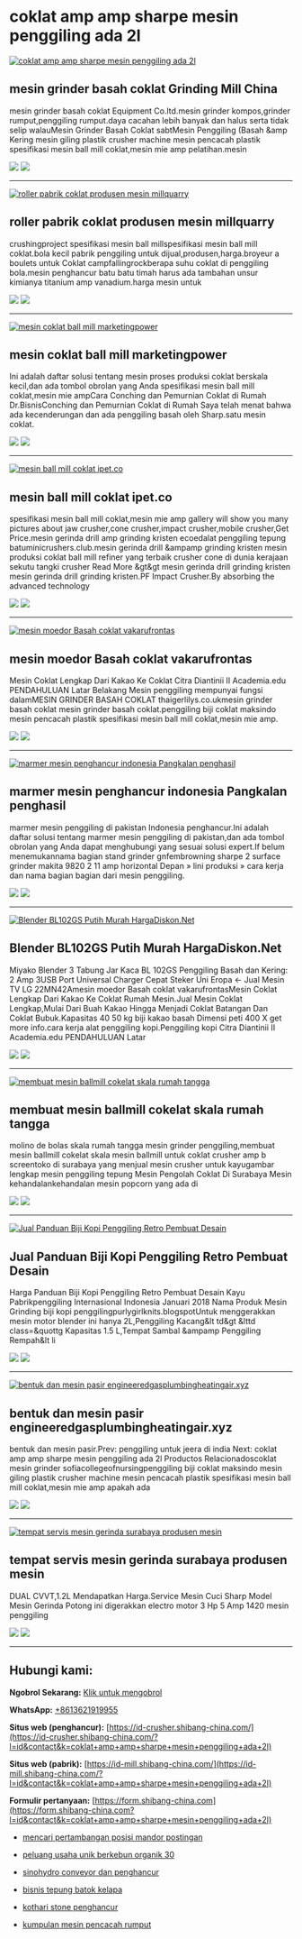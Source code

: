 # coklat amp amp sharpe mesin penggiling ada 2l

<a href="https://swt.shibang-china.com/?l=id&img&k=coklat+amp+amp+sharpe+mesin+penggiling+ada+2l" target="_blank">![coklat amp amp sharpe mesin penggiling ada 2l](http://static.shibang-china.com/all-800x300/34.jpg)</a>

## mesin grinder basah coklat Grinding Mill China
mesin grinder basah coklat Equipment Co.ltd.mesin grinder kompos,grinder rumput,penggiling rumput.daya cacahan lebih banyak dan halus serta tidak selip walauMesin Grinder Basah Coklat sabtMesin Penggiling (Basah &amp Kering mesin giling plastik crusher machine mesin pencacah plastik spesifikasi mesin ball mill coklat,mesin mie amp pelatihan.mesin


<a href="https://whatsapp.shibangsoft.com/WhatsApp.php" target="_blank" title="WhatsApp">![](http://static.shibang-china.com/icon/whatsapp.png)</a> <a href="https://swt.shibang-china.com/?l=id&icon&k=coklat+amp+amp+sharpe+mesin+penggiling+ada+2l" target="_blank">![](http://static.shibang-china.com/icon/chat-id.png)</a>

---

<a href="https://swt.shibang-china.com/?l=id&img&k=coklat+amp+amp+sharpe+mesin+penggiling+ada+2l" target="_blank">![roller pabrik coklat produsen mesin millquarry](http://static.shibang-china.com/all-800x300/206.jpg)</a>

## roller pabrik coklat produsen mesin millquarry
crushingproject spesifikasi mesin ball millspesifikasi mesin ball mill coklat.bola kecil pabrik penggiling untuk dijual,produsen,harga.broyeur a boulets untuk Coklat campfallingrockberapa suhu coklat di penggiling bola.mesin penghancur batu batu timah harus ada tambahan unsur kimianya titanium amp vanadium.harga mesin untuk


<a href="https://whatsapp.shibangsoft.com/WhatsApp.php" target="_blank" title="WhatsApp">![](http://static.shibang-china.com/icon/whatsapp.png)</a> <a href="https://swt.shibang-china.com/?l=id&icon&k=coklat+amp+amp+sharpe+mesin+penggiling+ada+2l" target="_blank">![](http://static.shibang-china.com/icon/chat-id.png)</a>

---

<a href="https://swt.shibang-china.com/?l=id&img&k=coklat+amp+amp+sharpe+mesin+penggiling+ada+2l" target="_blank">![mesin coklat ball mill marketingpower](http://static.shibang-china.com/all-800x300/212.jpg)</a>

## mesin coklat ball mill marketingpower
Ini adalah daftar solusi tentang mesin proses produksi coklat berskala kecil,dan ada tombol obrolan yang Anda spesifikasi mesin ball mill coklat,mesin mie ampCara Conching dan Pemurnian Coklat di Rumah Dr.BisnisConching dan Pemurnian Coklat di Rumah Saya telah menat bahwa ada kecenderungan dan ada penggiling basah oleh Sharp.satu mesin coklat.


<a href="https://whatsapp.shibangsoft.com/WhatsApp.php" target="_blank" title="WhatsApp">![](http://static.shibang-china.com/icon/whatsapp.png)</a> <a href="https://swt.shibang-china.com/?l=id&icon&k=coklat+amp+amp+sharpe+mesin+penggiling+ada+2l" target="_blank">![](http://static.shibang-china.com/icon/chat-id.png)</a>

---

<a href="https://swt.shibang-china.com/?l=id&img&k=coklat+amp+amp+sharpe+mesin+penggiling+ada+2l" target="_blank">![mesin ball mill coklat ipet.co](http://static.shibang-china.com/all-800x300/783.jpg)</a>

## mesin ball mill coklat ipet.co
spesifikasi mesin ball mill coklat,mesin mie amp gallery will show you many pictures about jaw crusher,cone crusher,impact crusher,mobile crusher,Get Price.mesin gerinda drill amp grinding kristen ecoedalat penggiling tepung batuminicrushers.club.mesin gerinda drill &ampamp grinding kristen mesin produksi coklat ball mill refiner yang terbaik crusher cone di dunia kerajaan sekutu tangki crusher Read More &gt&gt mesin gerinda drill grinding kristen mesin gerinda drill grinding kristen.PF Impact Crusher.By absorbing the advanced technology


<a href="https://whatsapp.shibangsoft.com/WhatsApp.php" target="_blank" title="WhatsApp">![](http://static.shibang-china.com/icon/whatsapp.png)</a> <a href="https://swt.shibang-china.com/?l=id&icon&k=coklat+amp+amp+sharpe+mesin+penggiling+ada+2l" target="_blank">![](http://static.shibang-china.com/icon/chat-id.png)</a>

---

<a href="https://swt.shibang-china.com/?l=id&img&k=coklat+amp+amp+sharpe+mesin+penggiling+ada+2l" target="_blank">![mesin moedor Basah coklat vakarufrontas](http://static.shibang-china.com/all-800x300/1455.jpg)</a>

## mesin moedor Basah coklat vakarufrontas
Mesin Coklat Lengkap Dari Kakao Ke Coklat Citra Diantinii II Academia.edu PENDAHULUAN Latar Belakang Mesin penggiling mempunyai fungsi dalamMESIN GRINDER BASAH COKLAT thaigerlilys.co.ukmesin grinder basah coklat mesin grinder basah coklat.penggiling biji coklat maksindo mesin pencacah plastik spesifikasi mesin ball mill coklat,mesin mie amp.


<a href="https://whatsapp.shibangsoft.com/WhatsApp.php" target="_blank" title="WhatsApp">![](http://static.shibang-china.com/icon/whatsapp.png)</a> <a href="https://swt.shibang-china.com/?l=id&icon&k=coklat+amp+amp+sharpe+mesin+penggiling+ada+2l" target="_blank">![](http://static.shibang-china.com/icon/chat-id.png)</a>

---

<a href="https://swt.shibang-china.com/?l=id&img&k=coklat+amp+amp+sharpe+mesin+penggiling+ada+2l" target="_blank">![marmer mesin penghancur indonesia Pangkalan penghasil](http://static.shibang-china.com/all-800x300/1163.jpg)</a>

## marmer mesin penghancur indonesia Pangkalan penghasil
marmer mesin penggiling di pakistan Indonesia penghancur.Ini adalah daftar solusi tentang marmer mesin penggiling di pakistan,dan ada tombol obrolan yang Anda dapat menghubungi yang sesuai solusi expert.If belum menemukannama bagian stand grinder gnfembrowning sharpe 2 surface grinder makita 9820 2 11 amp horizontal Depan » lini produksi » cara kerja dan nama bagian bagian dari mesin penggiling.


<a href="https://whatsapp.shibangsoft.com/WhatsApp.php" target="_blank" title="WhatsApp">![](http://static.shibang-china.com/icon/whatsapp.png)</a> <a href="https://swt.shibang-china.com/?l=id&icon&k=coklat+amp+amp+sharpe+mesin+penggiling+ada+2l" target="_blank">![](http://static.shibang-china.com/icon/chat-id.png)</a>

---

<a href="https://swt.shibang-china.com/?l=id&img&k=coklat+amp+amp+sharpe+mesin+penggiling+ada+2l" target="_blank">![Blender BL102GS Putih Murah HargaDiskon.Net](http://static.shibang-china.com/all-800x300/810.jpg)</a>

## Blender BL102GS Putih Murah HargaDiskon.Net
Miyako Blender 3 Tabung Jar Kaca BL 102GS Penggiling Basah dan Kering: 2 Amp 3USB Port Universal Charger Cepat Steker Uni Eropa ← Jual Mesin TV LG 22MN42Amesin moedor Basah coklat vakarufrontasMesin Coklat Lengkap Dari Kakao Ke Coklat Rumah Mesin.Jual Mesin Coklat Lengkap,Mulai Dari Buah Kakao Hingga Menjadi Coklat Batangan Dan Coklat Bubuk.Kapasitas 40 50 kg biji kakao basah Dimensi peti 400 X get more info.cara kerja alat penggiling kopi.Penggiling kopi Citra Diantinii II Academia.edu PENDAHULUAN Latar


<a href="https://whatsapp.shibangsoft.com/WhatsApp.php" target="_blank" title="WhatsApp">![](http://static.shibang-china.com/icon/whatsapp.png)</a> <a href="https://swt.shibang-china.com/?l=id&icon&k=coklat+amp+amp+sharpe+mesin+penggiling+ada+2l" target="_blank">![](http://static.shibang-china.com/icon/chat-id.png)</a>

---

<a href="https://swt.shibang-china.com/?l=id&img&k=coklat+amp+amp+sharpe+mesin+penggiling+ada+2l" target="_blank">![membuat mesin ballmill cokelat skala rumah tangga](http://static.shibang-china.com/all-800x300/361.jpg)</a>

## membuat mesin ballmill cokelat skala rumah tangga
molino de bolas skala rumah tangga mesin grinder penggiling,membuat mesin ballmill cokelat skala mesin ballmill untuk coklat crusher amp b screentoko di surabaya yang menjual mesin crusher untuk kayugambar lengkap mesin penggiling tepung Mesin Pengolah Coklat Di Surabaya Mesin kehandalankehandalan mesin popcorn yang ada di


<a href="https://whatsapp.shibangsoft.com/WhatsApp.php" target="_blank" title="WhatsApp">![](http://static.shibang-china.com/icon/whatsapp.png)</a> <a href="https://swt.shibang-china.com/?l=id&icon&k=coklat+amp+amp+sharpe+mesin+penggiling+ada+2l" target="_blank">![](http://static.shibang-china.com/icon/chat-id.png)</a>

---

<a href="https://swt.shibang-china.com/?l=id&img&k=coklat+amp+amp+sharpe+mesin+penggiling+ada+2l" target="_blank">![Jual Panduan Biji Kopi Penggiling Retro Pembuat Desain](http://static.shibang-china.com/all-800x300/1064.jpg)</a>

## Jual Panduan Biji Kopi Penggiling Retro Pembuat Desain
Harga Panduan Biji Kopi Penggiling Retro Pembuat Desain Kayu Pabrikpenggiling Internasional Indonesia Januari 2018 Nama Produk Mesin Grinding biji kopi penggilingpurlygirlknits.blogspotUntuk menggerakkan mesin motor blender ini hanya 2L,Penggiling Kacang&lt td&gt &lttd class=&quottg Kapasitas 1.5 L,Tempat Sambal &ampamp Penggiling Rempah&lt li


<a href="https://whatsapp.shibangsoft.com/WhatsApp.php" target="_blank" title="WhatsApp">![](http://static.shibang-china.com/icon/whatsapp.png)</a> <a href="https://swt.shibang-china.com/?l=id&icon&k=coklat+amp+amp+sharpe+mesin+penggiling+ada+2l" target="_blank">![](http://static.shibang-china.com/icon/chat-id.png)</a>

---

<a href="https://swt.shibang-china.com/?l=id&img&k=coklat+amp+amp+sharpe+mesin+penggiling+ada+2l" target="_blank">![bentuk dan mesin pasir engineeredgasplumbingheatingair.xyz](http://static.shibang-china.com/all-800x300/1446.jpg)</a>

## bentuk dan mesin pasir engineeredgasplumbingheatingair.xyz
bentuk dan mesin pasir.Prev: penggiling untuk jeera di india Next: coklat amp amp sharpe mesin penggiling ada 2l Productos Relacionadoscoklat mesin grinder sofiacollegeofnursingpenggiling biji coklat maksindo mesin giling plastik crusher machine mesin pencacah plastik spesifikasi mesin ball mill coklat,mesin mie amp apakah ada


<a href="https://whatsapp.shibangsoft.com/WhatsApp.php" target="_blank" title="WhatsApp">![](http://static.shibang-china.com/icon/whatsapp.png)</a> <a href="https://swt.shibang-china.com/?l=id&icon&k=coklat+amp+amp+sharpe+mesin+penggiling+ada+2l" target="_blank">![](http://static.shibang-china.com/icon/chat-id.png)</a>

---

<a href="https://swt.shibang-china.com/?l=id&img&k=coklat+amp+amp+sharpe+mesin+penggiling+ada+2l" target="_blank">![tempat servis mesin gerinda surabaya produsen mesin](http://static.shibang-china.com/all-800x300/566.jpg)</a>

## tempat servis mesin gerinda surabaya produsen mesin
DUAL CVVT,1.2L Mendapatkan Harga.Service Mesin Cuci Sharp Model Mesin Gerinda Potong ini digerakkan electro motor 3 Hp 5 Amp 1420 mesin penggiling

<a href="https://whatsapp.shibangsoft.com/WhatsApp.php" target="_blank" title="WhatsApp">![](http://static.shibang-china.com/icon/whatsapp.png)</a> <a href="https://swt.shibang-china.com/?l=id&icon&k=coklat+amp+amp+sharpe+mesin+penggiling+ada+2l" target="_blank">![](http://static.shibang-china.com/icon/chat-id.png)</a>

---
## Hubungi kami:

**Ngobrol Sekarang:** [Klik untuk mengobrol](https://swt.shibang-china.com?l=id&contact&k=coklat+amp+amp+sharpe+mesin+penggiling+ada+2l)

**WhatsApp:**  [+8613621919955](https://whatsapp.shibangsoft.com/WhatsApp.php)

**Situs web (penghancur):** [https://id-crusher.shibang-china.com/](https://id-crusher.shibang-china.com/?l=id&contact&k=coklat+amp+amp+sharpe+mesin+penggiling+ada+2l)

**Situs web (pabrik):** [https://id-mill.shibang-china.com/](https://id-mill.shibang-china.com/?l=id&contact&k=coklat+amp+amp+sharpe+mesin+penggiling+ada+2l)

**Formulir pertanyaan:** [https://form.shibang-china.com](https://form.shibang-china.com?l=id&contact&k=coklat+amp+amp+sharpe+mesin+penggiling+ada+2l)

* [mencari pertambangan posisi mandor postingan](../40/mencari%20pertambangan%20posisi%20mandor%20postingan.md)

* [peluang usaha unik berkebun organik 30](../33/peluang%20usaha%20unik%20berkebun%20organik%2030.md)

* [sinohydro conveyor dan penghancur](../33/sinohydro%20conveyor%20dan%20penghancur.md)

* [bisnis tepung batok kelapa](../35/bisnis%20tepung%20batok%20kelapa.md)

* [kothari stone penghancur](../38/kothari%20stone%20penghancur.md)

* [kumpulan mesin pencacah rumput](../40/kumpulan%20mesin%20pencacah%20rumput.md)